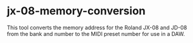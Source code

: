 # jx-08-memory-conversion
This tool converts the memory address for the Roland JX-08 and JD-08 from the bank and number to the MIDI preset number for use in a DAW.
